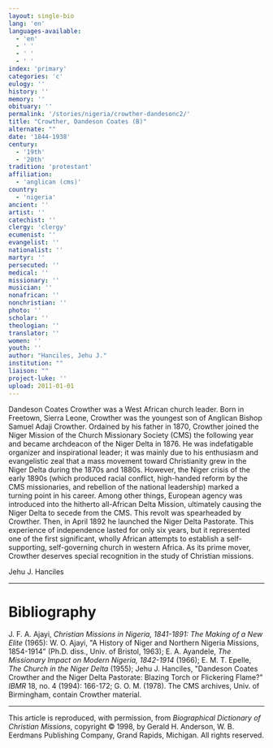```yaml
---
layout: single-bio
lang: 'en'
languages-available:
  - 'en'
  - ' '
  - ' '
  - ' '
index: 'primary'
categories: 'c'
eulogy: ''
history: ''
memory: ''
obituary: ''
permalink: '/stories/nigeria/crowther-dandesonc2/'
title: "Crowther, Dandeson Coates (B)"
alternate: ""
date: '1844-1938'
century:
  - '19th'
  - '20th'
tradition: 'protestant'
affiliation:
  - 'anglican (cms)'
country:
  - 'nigeria'
ancient: ''
artist: ''
catechist: ''
clergy: 'clergy'
ecumenist: ''
evangelist: ''
nationalist: ''
martyr: ''
persecuted: ''
medical: ''
missionary: ''
musician: ''
nonafrican: ''
nonchristian: ''
photo: ''
scholar: ''
theologian: ''
translator: ''
women: ''
youth: ''
author: "Hanciles, Jehu J."
institution: ""
liaison: ""
project-luke: ''
upload: 2011-01-01
---
```




Dandeson Coates Crowther was a West African church leader. Born in Freetown, Sierra Leone, Crowther was the youngest son of Anglican Bishop Samuel Adaji Crowther. Ordained by his father in 1870, Crowther joined the Niger Mission of the Church Missionary Society (CMS) the following year and became archdeacon of the Niger Delta in 1876. He was indefatigable organizer and inspirational leader; it was mainly due to his enthusiasm and evangelistic zeal that a mass movement toward Christianity grew in the Niger Delta during the 1870s and 1880s. However, the Niger crisis of the early 1890s (which produced racial conflict, high-handed reform by the CMS missionaries, and rebellion of the national leadership) marked a turning point in his career. Among other things, European agency was introduced into the hitherto all-African Delta Mission, ultimately causing the Niger Delta to secede from the CMS. This revolt was spearheaded by Crowther. Then, in April 1892 he launched the Niger Delta Pastorate. This experience of independence lasted for only six years, but it represented one of the first significant, wholly African attempts to establish a self-supporting, self-governing church in western Africa. As its prime mover, Crowther deserves special recognition in the study of Christian missions.

Jehu J. Hanciles

---

# Bibliography

J. F. A. Ajayi, *Christian Missions in Nigeria, 1841-1891: The Making of a New Elite* (1965): W. O. Ajayi, "A History of Niger and Northern Nigeria Missions, 1854-1914" (Ph.D. diss., Univ. of Bristol, 1963); E. A. Ayandele, *The Missionary Impact on Modern Nigeria, 1842-1914* (1966); E. M. T. Epelle, *The Church in the Niger Delta* (1955); Jehu J. Hanciles, "Dandeson Coates Crowther and the Niger Delta Pastorate: Blazing Torch or Flickering Flame?" *IBMR* 18, no. 4 (1994): 166-172; G. O. M. (1978). The CMS archives, Univ. of Birmingham, contain Crowther material.

---

This article is reproduced, with permission, from *Biographical Dictionary of Christian Missions*, copyright © 1998, by Gerald H. Anderson, W. B. Eerdmans Publishing Company, Grand Rapids, Michigan. All rights reserved.
